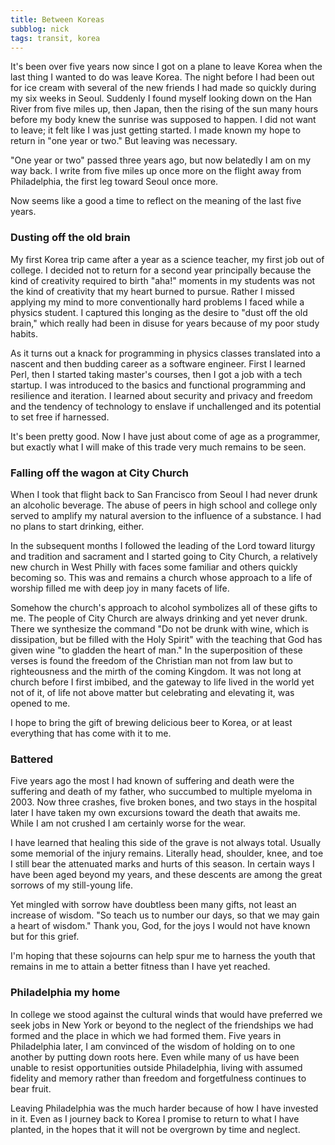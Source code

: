 ```yaml
---
title: Between Koreas
subblog: nick
tags: transit, korea
---
```


It's been over five years now since I got on a plane to leave Korea when the last thing I wanted to do was leave Korea. The night before I had been out for ice cream with several of the new friends I had made so quickly during my six weeks in Seoul. Suddenly I found myself looking down on the Han River from five miles up, then Japan, then the rising of the sun many hours before my body knew the sunrise was supposed to happen. I did not want to leave; it felt like I was just getting started. I made known my hope to return in "one year or two." But leaving was necessary.

"One year or two" passed three years ago, but now belatedly I am on my way back. I write from five miles up once more on the flight away from Philadelphia, the first leg toward Seoul once more.

Now seems like a good a time to reflect on the meaning of the last five years.

<!-- MORE -->

### Dusting off the old brain

My first Korea trip came after a year as a science teacher, my first job out of college. I decided not to return for a second year principally because the kind of creativity required to birth "aha!" moments in my students was not the kind of creativity that my heart burned to pursue. Rather I missed applying my mind to more conventionally hard problems I faced while a physics student. I captured this longing as the desire to "dust off the old brain," which really had been in disuse for years because of my poor study habits.

As it turns out a knack for programming in physics classes translated into a nascent and then budding career as a software engineer. First I learned Perl, then I started taking master's courses, then I got a job with a tech startup. I was introduced to the basics and functional programming and resilience and iteration. I learned about security and privacy and freedom and the tendency of technology to enslave if unchallenged and its potential to set free if harnessed.

It's been pretty good. Now I have just about come of age as a programmer, but exactly what I will make of this trade very much remains to be seen.

### Falling off the wagon at City Church

When I took that flight back to San Francisco from Seoul I had never drunk an alcoholic beverage. The abuse of peers in high school and college only served to amplify my natural aversion to the influence of a substance. I had no plans to start drinking, either.

In the subsequent months I followed the leading of the Lord toward liturgy and tradition and sacrament and I started going to City Church, a relatively new church in West Philly with faces some familiar and others quickly becoming so. This was and remains a church whose approach to a life of worship filled me with deep joy in many facets of life.

Somehow the church's approach to alcohol symbolizes all of these gifts to me. The people of City Church are always drinking and yet never drunk. There we synthesize the command "Do not be drunk with wine, which is dissipation, but be filled with the Holy Spirit" with the teaching that God has given wine "to gladden the heart of man." In the superposition of these verses is found the freedom of the Christian man not from law but to righteousness and the mirth of the coming Kingdom. It was not long at church before I first imbibed, and the gateway to life lived in the world yet not of it, of life not above matter but celebrating and elevating it, was opened to me.

I hope to bring the gift of brewing delicious beer to Korea, or at least everything that has come with it to me.

### Battered

Five years ago the most I had known of suffering and death were the suffering and death of my father, who succumbed to multiple myeloma in 2003. Now three crashes, five broken bones, and two stays in the hospital later I have taken my own excursions toward the death that awaits me. While I am not crushed I am certainly worse for the wear.

I have learned that healing this side of the grave is not always total. Usually some memorial of the injury remains. Literally head, shoulder, knee, and toe I still bear the attenuated marks and hurts of this season. In certain ways I have been aged beyond my years, and these descents are among the great sorrows of my still-young life.

Yet mingled with sorrow have doubtless been many gifts, not least an increase of wisdom. "So teach us to number our days, so that we may gain a heart of wisdom." Thank you, God, for the joys I would not have known but for this grief.

I'm hoping that these sojourns can help spur me to harness the youth that remains in me to attain a better fitness than I have yet reached.

### Philadelphia my home

In college we stood against the cultural winds that would have preferred we seek jobs in New York or beyond to the neglect of the friendships we had formed and the place in which we had formed them. Five years in Philadelphia later, I am convinced of the wisdom of holding on to one another by putting down roots here. Even while many of us have been unable to resist opportunities outside Philadelphia, living with assumed fidelity and memory rather than freedom and forgetfulness continues to bear fruit.

Leaving Philadelphia was the much harder because of how I have invested in it. Even as I journey back to Korea I promise to return to what I have planted, in the hopes that it will not be overgrown by time and neglect.
